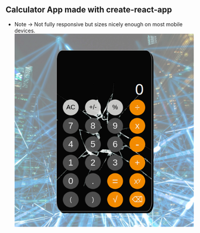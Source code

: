 ## Calculator App made with create-react-app

* Note -> Not fully responsive but sizes nicely enough on most mobile devices.
![App-Image](https://github.com/Sebastion-Vigil/react-app-calculator/blob/master/src/images/reactCalculator.png)


